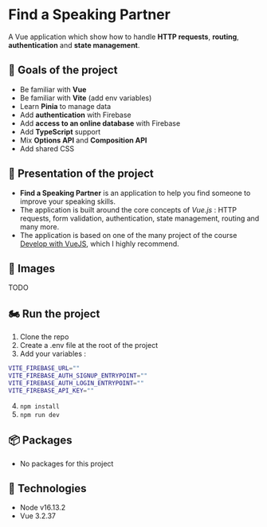 # Find a Speaking Partner

A Vue application which show how to handle **HTTP requests**, **routing**, **authentication** and **state management**.

## :rocket: Goals of the project

* Be familiar with **Vue**
* Be familiar with **Vite** (add env variables)
* Learn **Pinia** to manage data
* Add **authentication** with Firebase
* Add **access to an online database** with Firebase
* Add **TypeScript** support
* Mix **Options API** and **Composition API**
* Add shared CSS

## :dart: Presentation of the project

* **Find a Speaking Partner** is an application to help you find someone to improve your speaking skills.
* The application is built around the core concepts of *Vue.js* : HTTP requests, form validation, authentication, state management, routing and many more.
* The application is based on one of the many project of the course [Develop with VueJS](https://www.udemy.com/course/vuejs-2-the-complete-guide/), which I highly recommend.
  
## :iphone: Images

TODO

## 🏍 Run the project
1. Clone the repo
2. Create a .env file at the root of the project
3. Add your variables :
```sh
VITE_FIREBASE_URL=""
VITE_FIREBASE_AUTH_SIGNUP_ENTRYPOINT=""
VITE_FIREBASE_AUTH_LOGIN_ENTRYPOINT=""
VITE_FIREBASE_API_KEY=""
```
4. ``npm install``
5. ``npm run dev``

## :package: Packages

* No packages for this project

## :pushpin: Technologies

* Node v16.13.2
* Vue 3.2.37